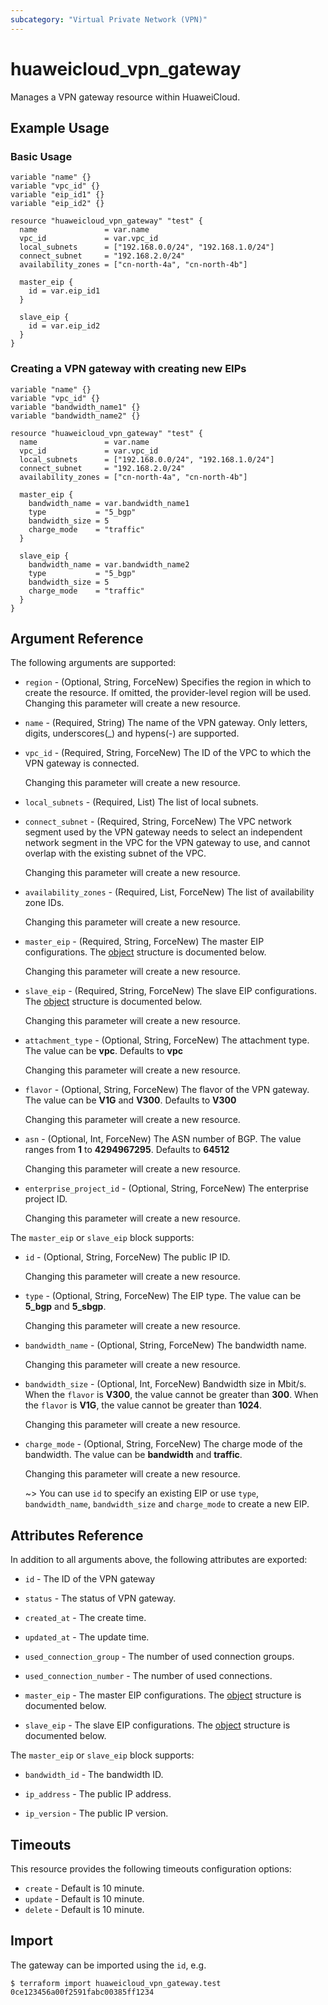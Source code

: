 ```yaml
---
subcategory: "Virtual Private Network (VPN)"
---
```


# huaweicloud_vpn_gateway

Manages a VPN gateway resource within HuaweiCloud.

## Example Usage

### Basic Usage

```hcl
variable "name" {}
variable "vpc_id" {}
variable "eip_id1" {}
variable "eip_id2" {}

resource "huaweicloud_vpn_gateway" "test" {
  name               = var.name
  vpc_id             = var.vpc_id
  local_subnets      = ["192.168.0.0/24", "192.168.1.0/24"]
  connect_subnet     = "192.168.2.0/24"
  availability_zones = ["cn-north-4a", "cn-north-4b"]

  master_eip {
    id = var.eip_id1
  }

  slave_eip {
    id = var.eip_id2
  }
}
```

### Creating a VPN gateway with creating new EIPs

```hcl
variable "name" {}
variable "vpc_id" {}
variable "bandwidth_name1" {}
variable "bandwidth_name2" {}

resource "huaweicloud_vpn_gateway" "test" {
  name               = var.name
  vpc_id             = var.vpc_id
  local_subnets      = ["192.168.0.0/24", "192.168.1.0/24"]
  connect_subnet     = "192.168.2.0/24"
  availability_zones = ["cn-north-4a", "cn-north-4b"]

  master_eip {
    bandwidth_name = var.bandwidth_name1
    type           = "5_bgp"
    bandwidth_size = 5
    charge_mode    = "traffic"
  }

  slave_eip {
    bandwidth_name = var.bandwidth_name2
    type           = "5_bgp"
    bandwidth_size = 5
    charge_mode    = "traffic"
  }
}
```

## Argument Reference

The following arguments are supported:

* `region` - (Optional, String, ForceNew) Specifies the region in which to create the resource.
  If omitted, the provider-level region will be used. Changing this parameter will create a new resource.

* `name` - (Required, String) The name of the VPN gateway. Only letters, digits, underscores(_) and hypens(-) are supported.

* `vpc_id` - (Required, String, ForceNew) The ID of the VPC to which the VPN gateway is connected.

  Changing this parameter will create a new resource.

* `local_subnets` - (Required, List) The list of local subnets.

* `connect_subnet` - (Required, String, ForceNew) The VPC network segment used by the VPN gateway needs to select an
  independent network segment in the VPC for the VPN gateway to use, and cannot overlap with the existing subnet of the VPC.

  Changing this parameter will create a new resource.

* `availability_zones` - (Required, List, ForceNew) The list of availability zone IDs.

  Changing this parameter will create a new resource.

* `master_eip` - (Required, String, ForceNew) The master EIP configurations.
  The [object](#Gateway_CreateRequestEip) structure is documented below.

  Changing this parameter will create a new resource.

* `slave_eip` - (Required, String, ForceNew) The slave EIP configurations.
  The [object](#Gateway_CreateRequestEip) structure is documented below.

  Changing this parameter will create a new resource.

* `attachment_type` - (Optional, String, ForceNew) The attachment type. The value can be **vpc**.
  Defaults to **vpc**

  Changing this parameter will create a new resource.

* `flavor` - (Optional, String, ForceNew) The flavor of the VPN gateway. The value can be **V1G** and **V300**.
  Defaults to **V300**

  Changing this parameter will create a new resource.

* `asn` - (Optional, Int, ForceNew) The ASN number of BGP. The value ranges from **1** to **4294967295**.
  Defaults to **64512**

  Changing this parameter will create a new resource.

* `enterprise_project_id` - (Optional, String, ForceNew) The enterprise project ID.

  Changing this parameter will create a new resource.

<a name="Gateway_CreateRequestEip"></a>
The `master_eip` or `slave_eip` block supports:

* `id` - (Optional, String, ForceNew) The public IP ID.

  Changing this parameter will create a new resource.

* `type` - (Optional, String, ForceNew) The EIP type. The value can be **5_bgp** and **5_sbgp**.

  Changing this parameter will create a new resource.

* `bandwidth_name` - (Optional, String, ForceNew) The bandwidth name.

  Changing this parameter will create a new resource.

* `bandwidth_size` - (Optional, Int, ForceNew) Bandwidth size in Mbit/s. When the `flavor` is **V300**, the value
  cannot be greater than **300**. When the `flavor` is **V1G**, the value cannot be greater than **1024**.

  Changing this parameter will create a new resource.

* `charge_mode` - (Optional, String, ForceNew) The charge mode of the bandwidth. The value can be **bandwidth** and **traffic**.

  Changing this parameter will create a new resource.

  ~> You can use `id` to specify an existing EIP or use `type`, `bandwidth_name`, `bandwidth_size` and `charge_mode` to
    create a new EIP.

## Attributes Reference

In addition to all arguments above, the following attributes are exported:

* `id` - The ID of the VPN gateway

* `status` - The status of VPN gateway.

* `created_at` - The create time.

* `updated_at` - The update time.

* `used_connection_group` - The number of used connection groups.

* `used_connection_number` - The number of used connections.

* `master_eip` - The master EIP configurations.
  The [object](#Gateway_GetResponseEip) structure is documented below.

* `slave_eip` - The slave EIP configurations.
  The [object](#Gateway_GetResponseEip) structure is documented below.

<a name="Gateway_GetResponseEip"></a>
The `master_eip` or `slave_eip` block supports:

* `bandwidth_id` - The bandwidth ID.

* `ip_address` - The public IP address.

* `ip_version` - The public IP version.

## Timeouts

This resource provides the following timeouts configuration options:

* `create` - Default is 10 minute.
* `update` - Default is 10 minute.
* `delete` - Default is 10 minute.

## Import

The gateway can be imported using the `id`, e.g.

```
$ terraform import huaweicloud_vpn_gateway.test 0ce123456a00f2591fabc00385ff1234
```

